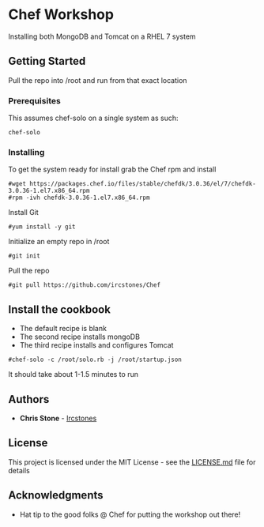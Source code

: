 # Chef Workshop

Installing both MongoDB and Tomcat on a RHEL 7 system

## Getting Started

Pull the repo into /root and run from that exact location

### Prerequisites

This assumes chef-solo on a single system as such:

```
chef-solo  
```

### Installing

To get the system ready for install grab the Chef rpm and install

```
#wget https://packages.chef.io/files/stable/chefdk/3.0.36/el/7/chefdk-3.0.36-1.el7.x86_64.rpm
#rpm -ivh chefdk-3.0.36-1.el7.x86_64.rpm
```

Install Git

```
#yum install -y git
```

Initialize an empty repo in /root

```
#git init
```

Pull the repo

```
#git pull https://github.com/ircstones/Chef
```

## Install the cookbook

* The default recipe is blank
* The second recipe installs mongoDB
* The third recipe installs and configures Tomcat

```
#chef-solo -c /root/solo.rb -j /root/startup.json
```
It should take about 1-1.5 minutes to run

## Authors

* **Chris Stone** - [Ircstones](https://github.com/ircstones)


## License

This project is licensed under the MIT License - see the [LICENSE.md](LICENSE.md) file for details

## Acknowledgments

* Hat tip to the good folks @ Chef for putting the workshop out there!
